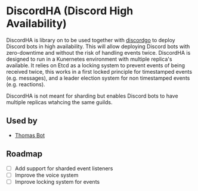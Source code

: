 # DiscordHA (Discord High Availability)

DiscordHA is library on to be used together with [discordgo](https://github.com/bwmarrin/discordgo) to deploy Discord bots in high availability.
This will allow deploying Discord bots with zero-downtime and without the risk of handling events twice. DiscordHA is designed to run in a Kunernetes environment with multiple replica's available. 
It relies on Etcd as a locking system to prevent events of being received twice, this works in a first locked principle for timestamped events (e.g. messages), and a leader election system for non timestamped events (e.g. reactions).

DiscordHA is not meant for sharding but enables Discord bots to have multiple replicas wtahcing the same guilds.

## Used by
- [Thomas Bot](https://github.com/itfactory-tm/thomas-bot)

## Roadmap
- [ ] Add support for sharded event listeners
- [ ] Improve the voice system
- [ ] Improve locking system for events
